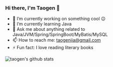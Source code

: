 ### Hi there, I'm Taogen 👋 

- 🔭 I’m currently working on something cool :wink:
- 🌱 I’m currently learning Java
- 💬 Ask me about anything related to Java/JVM/Spring/SpringBoot/MyBatis/MySQL
- 📫 How to reach me: taogenjia@gmail.com
- ⚡ Fun fact: I love reading literary books


![taogen's github stats](https://github-readme-stats.vercel.app/api?username=tagnja&show_icons=true&icon_color=805AD5&text_color=718096&bg_color=ffffff&hide_title=true)

<!--

**tagnja/tagnja** is a ✨ _special_ ✨ repository because its `README.md` (this file) appears on your GitHub profile.

Here are some ideas to get you started:

- 🔭 I’m currently working on ...
- 🌱 I’m currently learning ...
- 👯 I’m looking to collaborate on ...
- 🤔 I’m looking for help with ...
- 💬 Ask me about ...
- 📫 How to reach me: ...
- 😄 Pronouns: ...
- ⚡ Fun fact: ...

-->